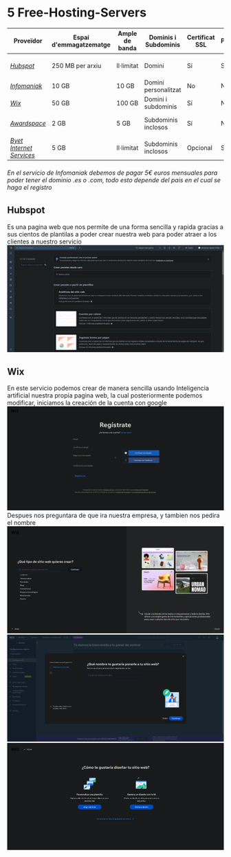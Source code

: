 # 5 Free-Hosting-Servers



| Proveïdor              | Espai d'emmagatzematge | Ample de banda       | Dominis i Subdominis   | Certificat SSL | Publicitat | Altres Característiques         |
|------------------------|------------------------|----------------------|------------------------|----------------|------------|----------------------------------|
| [*Hubspot*](https://www.hubspot.es/)          | 250 MB per arxiu      | Il·limitat           | Domini                | Sí             | Sí         | Integració CRM, analítica integrada          |
| [*Infomaniak*](https://www.infomaniak.com/es)            | 10 GB                  | 10 GB               | Domini personalitzat  | No             | No         | Eina de correu professional          |
| [*Wix*](https://es.wix.com/)             | 50 GB                 | 100 GB              | Domini i subdominis    | Sí             | No         | Plantilles web, suport 24/7      |
| [*Awardspace*](https://www.awardspace.com/)          | 2 GB                  | 5 GB                | Subdominis inclosos    | Sí             | No         | Constructor web, suport bàsic    |
| [*Byet Internet Services*](https://byet.host/)| 5 GB                  | Il·limitat          | Subdominis inclosos                    | Opcional       | Sí         | Hosting gratuït amb restriccions |

###### En el servicio de Infomaniak debemos de pagar 5€ euros mensuales para poder tener el dominio .es o .com, todo esto depende del pais en el cual se haga el registro 
## Hubspot
Es una pagina web que nos permite de una forma sencilla y rapida gracias a sus cientos de plantilas a poder crear nuestra web para poder atraer a los clientes a nuestro servicio
![](Hubspot.png)

## Wix
En este servicio podemos crear de manera sencilla usando Inteligencia artificial nuestra propia pagina web, la cual posteriormente podemos modificar, iniciamos la creación de la cuenta con google
![](inicio.png)
Despues nos preguntara de que ira nuestra empresa, y tambien nos pedira el nombre
![](elegir.png)
![](nombre.png)
![](wix.png)
